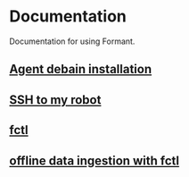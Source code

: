 # Documentation

Documentation for using Formant.

## [Agent debain installation](./agent-debian-install.md)

## [SSH to my robot](./ssh.md)

## [fctl](./fctl.md)

## [offline data ingestion with fctl](./fctl-upload.md)
